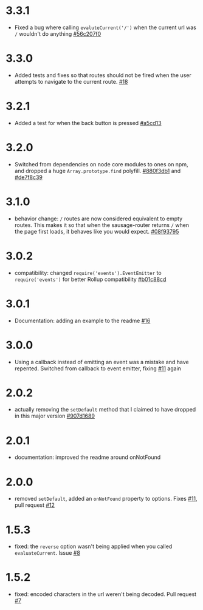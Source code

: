 # 3.3.1

- Fixed a bug where calling `evaluteCurrent('/')` when the current url was `/` wouldn't do anything [#56c207f0](https://github.com/TehShrike/hash-brown-router/commit/56c207f011600722f2a805f88ab2381eb55fde2f)

# 3.3.0

- Added tests and fixes so that routes should not be fired when the user attempts to navigate to the current route. [#18](https://github.com/TehShrike/hash-brown-router/pull/18)

# 3.2.1

- Added a test for when the back button is pressed [#a5cd13](https://github.com/TehShrike/hash-brown-router/commit/a5cd13180aab41e6369036f3d090f60ded28eb18)

# 3.2.0

- Switched from dependencies on node core modules to ones on npm, and dropped a huge `Array.prototype.find` polyfill. [#880f3db1](https://github.com/TehShrike/hash-brown-router/commit/880f3db14cd67018f748baca198dab19dcf23a9d) and [#de7f8c39](https://github.com/TehShrike/hash-brown-router/commit/de7f8c39c25e1fab70d76e0a172d36a4a739bb0b)

# 3.1.0

- behavior change: `/` routes are now considered equivalent to empty routes.  This makes it so that when the sausage-router returns `/` when the page first loads, it behaves like you would expect. [#08f93795](https://github.com/TehShrike/hash-brown-router/commit/08f93795356fd6fd258960bbe83585e05e59900a)

# 3.0.2

- compatibility: changed `require('events').EventEmitter` to `require('events')` for better Rollup compatibility [#b01c88cd](https://github.com/TehShrike/hash-brown-router/commit/b01c88cd7ad2a915800ed21257bb2a3674b91a50)

# 3.0.1

- Documentation: adding an example to the readme [#16](https://github.com/TehShrike/hash-brown-router/pull/16)

# 3.0.0

- Using a callback instead of emitting an event was a mistake and have repented.  Switched from callback to event emitter, fixing [#11](https://github.com/TehShrike/hash-brown-router/issues/11) again

# 2.0.2

- actually removing the `setDefault` method that I claimed to have dropped in this major version [#907d1689](https://github.com/TehShrike/hash-brown-router/commit/907d16892d6a50c1c0642eee817a9aab1aa90495)

# 2.0.1

- documentation: improved the readme around onNotFound

# 2.0.0

- removed `setDefault`, added an `onNotFound` property to options.  Fixes [#11](https://github.com/TehShrike/hash-brown-router/issues/11), pull request [#12](https://github.com/TehShrike/hash-brown-router/pull/12)

# 1.5.3

- fixed: the `reverse` option wasn't being applied when you called `evaluateCurrent`.  Issue [#8](https://github.com/TehShrike/hash-brown-router/issues/8)

# 1.5.2

- fixed: encoded characters in the url weren't being decoded.  Pull request [#7](https://github.com/TehShrike/hash-brown-router/pull/7)

